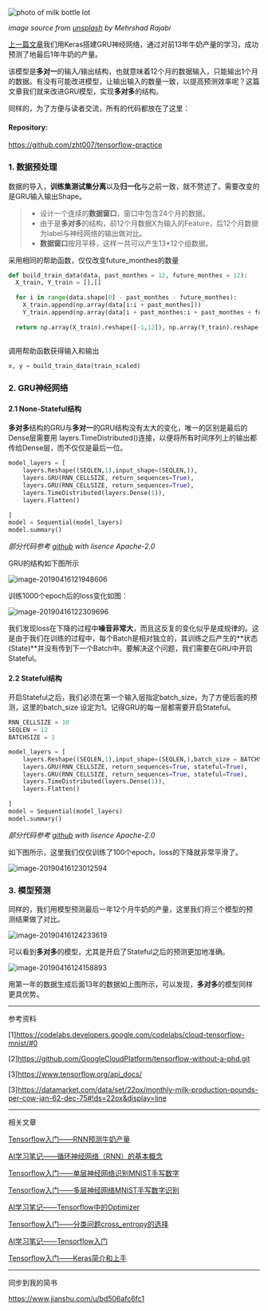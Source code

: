 ![photo of milk bottle lot](https://ws3.sinaimg.cn/large/006tNc79gy1g24pu1tcibj30rs0rs0vg.jpg)

*image source from [unsplash](https://images.unsplash.com/photo-1523473827533-2a64d0d36748?ixlib=rb-1.2.1&ixid=eyJhcHBfaWQiOjEyMDd9&auto=format&fit=crop&w=1100&q=80) by Mehrshad Rajabi*

[上一篇文章](https://steemit.com/cn-stem/@hongtao/tensorflow-rnn)我们用Keras搭建GRU神经网络，通过对前13年牛奶产量的学习，成功预测了地最后1年牛奶的产量。

该模型是**多对一**的输入/输出结构，也就意味着12个月的数据输入，只能输出1个月的数据。有没有可能改进模型，让输出输入的数量一致，以提高预测效率呢？这篇文章我们就来改进GRU模型，实现**多对多**的结构。

同样的，为了方便与读者交流，所有的代码都放在了这里：

#### Repository:

https://github.com/zht007/tensorflow-practice

### 1. 数据预处理

数据的导入，**训练集测试集分离**以及**归一化**与之前一致，就不赘述了。需要改变的是GRU输入输出Shape。

> - 设计一个连续的**数据窗口**，窗口中包含24个月的数据。
> - 由于是**多对多**的结构，前12个月数据X为输入的Feature，后12个月数据为label与神经网络的输出做对比。
> - **数据窗口**按月平移，这样一共可以产生13*12个组数据。

采用相同的帮助函数，仅仅改变future_monthes的数量

```python
def build_train_data(data, past_monthes = 12, future_monthes = 12):
  X_train, Y_train = [],[]
  
  for i in range(data.shape[0] - past_monthes - future_monthes):
    X_train.append(np.array(data[i:i + past_monthes]))
    Y_train.append(np.array(data[i + past_monthes:i + past_monthes + future_monthes]))
    
  return np.array(X_train).reshape([-1,12]), np.array(Y_train).reshape([-1,12])
     
```

调用帮助函数获得输入和输出

```python
x, y = build_train_data(train_scaled)
```

### 2. GRU神经网络

#### 2.1 None-Stateful结构 

**多对多**结构的GRU与**多对一**的GRU结构没有太大的变化，唯一的区别是最后的Dense层需要用 layers.TimeDistributed()连接，以便将所有时间序列上的输出都传给Dense层，而不仅仅是最后一位。

```python
model_layers = [
    layers.Reshape((SEQLEN,1),input_shape=(SEQLEN,)),
    layers.GRU(RNN_CELLSIZE, return_sequences=True),
    layers.GRU(RNN_CELLSIZE, return_sequences=True),
    layers.TimeDistributed(layers.Dense(1)),
    layers.Flatten()
    
]
model = Sequential(model_layers)
model.summary()
```

*部分代码参考 [github](https://github.com/GoogleCloudPlatform/tensorflow-without-a-phd/blob/master/tensorflow-rnn-tutorial/00_Keras_RNN_predictions_playground.ipynb) with lisence Apache-2.0*

GRU的结构如下图所示

![image-20190416121948606](https://ws2.sinaimg.cn/large/006tNc79gy1g24ozcm9nmj30vm0g8tan.jpg)

训练1000个epoch后的loss变化如图：

![image-20190416122309696](https://ws2.sinaimg.cn/large/006tNc79gy1g24p2ts2p4j30my0hsgol.jpg)

我们发现loss在下降的过程中**噪音非常大**，而且这反复的变化似乎是成规律的。这是由于我们在训练的过程中，每个Batch是相对独立的，其训练之后产生的**状态(State)**并没有传到下一个Batch中。要解决这个问题，我们需要在GRU中开启Stateful。

#### 2.2 Stateful结构

开启Stateful之后，我们必须在第一个输入层指定batch_size，为了方便后面的预测，这里的batch_size 设定为1。记得GRU的每一层都需要开启Stateful。

```python
RNN_CELLSIZE = 10
SEQLEN = 12
BATCHSIZE = 1

model_layers = [
    layers.Reshape((SEQLEN,1),input_shape=(SEQLEN,),batch_size = BATCHSIZE),
    layers.GRU(RNN_CELLSIZE, return_sequences=True, stateful=True),
    layers.GRU(RNN_CELLSIZE, return_sequences=True, stateful=True),
    layers.TimeDistributed(layers.Dense(1)),
    layers.Flatten()
    
]
model = Sequential(model_layers)
model.summary()
```

*部分代码参考 [github](https://github.com/GoogleCloudPlatform/tensorflow-without-a-phd/blob/master/tensorflow-rnn-tutorial/00_Keras_RNN_predictions_playground.ipynb) with lisence Apache-2.0*

如下图所示，这里我们仅仅训练了100个epoch，loss的下降就非常平滑了。

![image-20190416123012594](https://ws1.sinaimg.cn/large/006tNc79gy1g24pa5u1pzj30nc0hgwfw.jpg)

### 3. 模型预测

同样的，我们用模型预测最后一年12个月牛奶的产量，这里我们将三个模型的预测结果做了对比。

![image-20190416124233619](https://ws2.sinaimg.cn/large/006tNc79gy1g24pmzs90ij30oo06ldh1.jpg)

可以看到**多对多**的模型，尤其是开启了Stateful之后的预测更加地准确。

![image-20190416124158893](https://ws3.sinaimg.cn/large/006tNc79gy1g24pmewkz1j30ot06y0ut.jpg)

用第一年的数据生成后面13年的数据如上图所示，可以发现，**多对多**的模型同样更具优势。

-----------

参考资料

[1]<https://codelabs.developers.google.com/codelabs/cloud-tensorflow-mnist/#0>

[2]<https://github.com/GoogleCloudPlatform/tensorflow-without-a-phd.git>

[3]<https://www.tensorflow.org/api_docs/>

[3]<https://datamarket.com/data/set/22ox/monthly-milk-production-pounds-per-cow-jan-62-dec-75#!ds=22ox&display=line>

------

相关文章

[Tensorflow入门——RNN预测牛奶产量](https://steemit.com/cn-stem/@hongtao/tensorflow-rnn)

[AI学习笔记——循环神经网络（RNN）的基本概念](https://steemit.com/rnn/@hongtao/ai-rnn)

[Tensorflow入门——单层神经网络识别MNIST手写数字](https://steemit.com/cn-stem/@hongtao/tensorflow-mnist)

[Tensorflow入门——多层神经网络MNIST手写数字识别](https://steemit.com/cn-stem/@hongtao/6qe2nw-tensorflow-mnist)

[AI学习笔记——Tensorflow中的Optimizer](https://steemit.com/tensorflow/@hongtao/ai-tensorflow-optimizer)

[Tensorflow入门——分类问题cross_entropy的选择](https://steemit.com/cn-stem/@hongtao/tensorflow-crossentropy-how-to-choose-crossentropy-loss-in-tensorflow-for-classification)

[AI学习笔记——Tensorflow入门](https://steemit.com/cn-stem/@hongtao/ai-tensorflow)

[Tensorflow入门——Keras简介和上手](https://steemit.com/cn-stem/@hongtao/tensorflow-keras)

------

同步到我的简书

<https://www.jianshu.com/u/bd506afc6fc1>